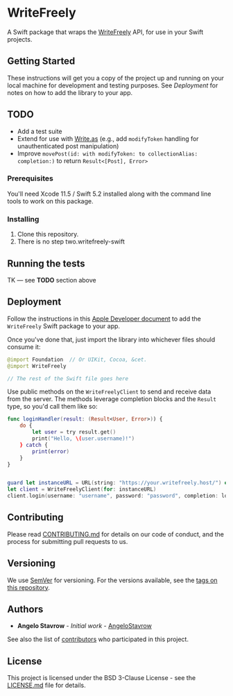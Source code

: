 # WriteFreely

A Swift package that wraps the [WriteFreely](https://writefreely.org) API, for use in your Swift projects.

## Getting Started

These instructions will get you a copy of the project up and running on your local machine for development and testing purposes. See _Deployment_ for notes on how to add the library to your app.

## TODO

- Add a test suite
- Extend for use with [Write.as](https://write.as) (e.g., add `modifyToken` handling for unauthenticated post manipulation)
- Improve `movePost(id: with modifyToken: to collectionAlias: completion:)` to return `Result<[Post], Error>`

### Prerequisites

You'll need Xcode 11.5 / Swift 5.2 installed along with the command line tools to work on this package.

### Installing

1. Clone this repository.
2. There is no step two.writefreely-swift

## Running the tests

TK — see **TODO** section above

## Deployment

Follow the instructions in this [Apple Developer document](https://developer.apple.com/documentation/swift_packages/adding_package_dependencies_to_your_app) to add the `WriteFreely` Swift package to your app.

Once you've done that, just import the library into whichever files should consume it:

```swift
@import Foundation  // Or UIKit, Cocoa, &cet.
@import WriteFreely

// The rest of the Swift file goes here
```

Use public methods on the `WriteFreelyClient` to send and receive data from the server. The methods leverage completion blocks and the `Result` type, so you'd call them like so:

```swift
func loginHandler(result: (Result<User, Error>)) {
    do {
        let user = try result.get()
        print("Hello, \(user.username)!")
    } catch {
        print(error)
    }
}


guard let instanceURL = URL(string: "https://your.writefreely.host/") else { fatalError() }
let client = WriteFreelyClient(for: instanceURL)
client.login(username: "username", password: "password", completion: loginHandler)
```

## Contributing

Please read [CONTRIBUTING.md](CONTRIBUTING.md) for details on our code of conduct, and the process for submitting pull requests to us.

## Versioning

We use [SemVer](http://semver.org/) for versioning. For the versions available, see the [tags on this repository](https://github.com/writeas/writefreely-swift/tags).

## Authors

* **Angelo Stavrow** - *Initial work* - [AngeloStavrow](https://github.com/AngeloStavrow)

See also the list of [contributors](https://github.com/writeas/writefreely-swift/contributors) who participated in this project.

## License

This project is licensed under the BSD 3-Clause License - see the [LICENSE.md](LICENSE.md) file for details.
